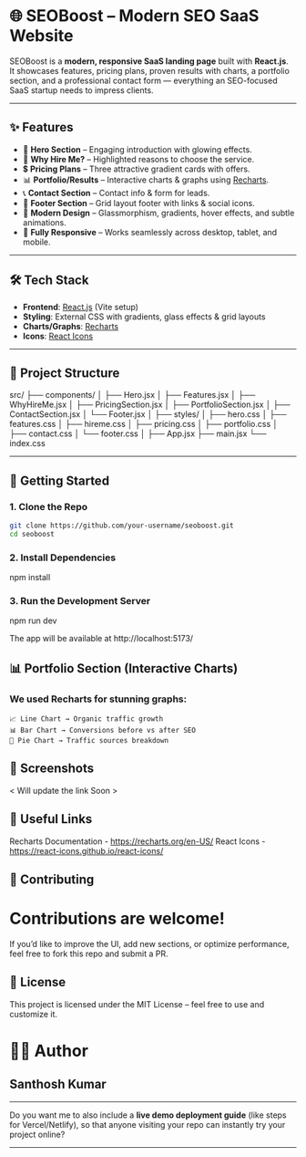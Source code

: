 # 🌐 SEOBoost – Modern SEO SaaS Website  

SEOBoost is a **modern, responsive SaaS landing page** built with **React.js**.  
It showcases features, pricing plans, proven results with charts, a portfolio section, and a professional contact form — everything an SEO-focused SaaS startup needs to impress clients.  

---

## ✨ Features  

- 🎯 **Hero Section** – Engaging introduction with glowing effects.  
- 💼 **Why Hire Me?** – Highlighted reasons to choose the service.  
- 💲 **Pricing Plans** – Three attractive gradient cards with offers.  
- 📊 **Portfolio/Results** – Interactive charts & graphs using [Recharts](https://recharts.org/).  
- 📞 **Contact Section** – Contact info & form for leads.  
- 📌 **Footer Section** – Grid layout footer with links & social icons.  
- 🌈 **Modern Design** – Glassmorphism, gradients, hover effects, and subtle animations.  
- 📱 **Fully Responsive** – Works seamlessly across desktop, tablet, and mobile.  

---

## 🛠️ Tech Stack  

- **Frontend**: [React.js](https://react.dev/) (Vite setup)  
- **Styling**: External CSS with gradients, glass effects & grid layouts  
- **Charts/Graphs**: [Recharts](https://recharts.org/)  
- **Icons**: [React Icons](https://react-icons.github.io/react-icons/)  

---

## 📂 Project Structure  
src/
├── components/
│ ├── Hero.jsx
│ ├── Features.jsx
│ ├── WhyHireMe.jsx
│ ├── PricingSection.jsx
│ ├── PortfolioSection.jsx
│ ├── ContactSection.jsx
│ └── Footer.jsx
│
├── styles/
│ ├── hero.css
│ ├── features.css
│ ├── hireme.css
│ ├── pricing.css
│ ├── portfolio.css
│ ├── contact.css
│ └── footer.css
│
├── App.jsx
├── main.jsx
└── index.css


---

## 🚀 Getting Started  

### 1. Clone the Repo  
```bash
git clone https://github.com/your-username/seoboost.git
cd seoboost
```

### 2. Install Dependencies
npm install

### 3. Run the Development Server
npm run dev

The app will be available at http://localhost:5173/

## 📊 Portfolio Section (Interactive Charts)
### We used Recharts for stunning graphs:
    📈 Line Chart → Organic traffic growth
    📊 Bar Chart → Conversions before vs after SEO
    🥧 Pie Chart → Traffic sources breakdown

## 📸 Screenshots
< Will update the link Soon >

## 🔗 Useful Links
Recharts Documentation - https://recharts.org/en-US/
React Icons - https://react-icons.github.io/react-icons/

## 🤝 Contributing
# Contributions are welcome!
If you’d like to improve the UI, add new sections, or optimize performance, feel free to fork this repo and submit a PR.

## 📄 License
This project is licensed under the MIT License – feel free to use and customize it.

# 👨‍💻 Author
## Santhosh Kumar

---

Do you want me to also include a **live demo deployment guide** (like steps for Vercel/Netlify), so that anyone visiting your repo can instantly try your project online?

---